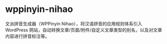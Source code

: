# wppinyin-nihao
文派拼音生成器（WPPinyin Nihao），将汉语拼音的应用规则体系引入 WordPress 网站，自动转换文章/页面/附件/自定义文章类型的别名，以及对文章内容进行拼音标注等。
